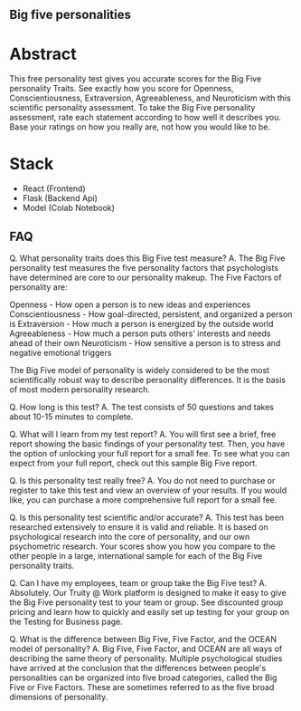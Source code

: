 ## Big five personalities

# Abstract
This free personality test gives you accurate scores for the Big Five personality Traits. 
See exactly how you score for Openness, Conscientiousness, Extraversion, Agreeableness, and Neuroticism with this 
scientific personality assessment. To take the Big Five personality assessment, rate each statement according to how well it describes you. 
Base your ratings on how you really are, not how you would like to be.

# Stack
- React (Frontend)
- Flask (Backend Api)
- Model (Colab Notebook)

## FAQ

Q. What personality traits does this Big Five test measure?
A. The Big Five personality test measures the five personality factors that psychologists have determined are core to our personality makeup. The Five Factors of personality are:

Openness - How open a person is to new ideas and experiences
Conscientiousness - How goal-directed, persistent, and organized a person is
Extraversion - How much a person is energized by the outside world
Agreeableness - How much a person puts others' interests and needs ahead of their own
Neuroticism - How sensitive a person is to stress and negative emotional triggers

The Big Five model of personality is widely considered to be the most scientifically robust way to describe personality differences. It is the basis of most modern personality research.

Q. How long is this test?
A. The test consists of 50 questions and takes about 10-15 minutes to complete.

Q. What will I learn from my test report?
A. You will first see a brief, free report showing the basic findings of your personality test. Then, you have the option of unlocking your full report for a small fee. To see what you can expect from your full report, check out this sample Big Five report.

Q. Is this personality test really free?
A. You do not need to purchase or register to take this test and view an overview of your results. If you would like, you can purchase a more comprehensive full report for a small fee.

Q. Is this personality test scientific and/or accurate?
A. This test has been researched extensively to ensure it is valid and reliable. It is based on psychological research into the core of personality, and our own psychometric research. Your scores show you how you compare to the other people in a large, international sample for each of the Big Five personality traits.

Q. Can I have my employees, team or group take the Big Five test?
A. Absolutely. Our Truity @ Work platform is designed to make it easy to give the Big Five personality test to your team or group. See discounted group pricing and learn how to quickly and easily set up testing for your group on the Testing for Business page.

Q. What is the difference between Big Five, Five Factor, and the OCEAN model of personality?
A. Big Five, Five Factor, and OCEAN are all ways of describing the same theory of personality. Multiple psychological studies have arrived at the conclusion that the differences between people's personalities can be organized into five broad categories, called the Big Five or Five Factors. These are sometimes referred to as the five broad dimensions of personality.
